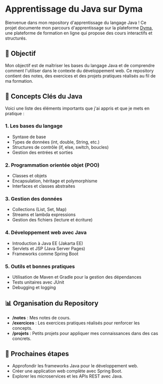 # Apprentissage du Java sur Dyma

Bienvenue dans mon repository d'apprentissage du langage Java ! Ce projet documente mon parcours d'apprentissage sur la plateforme [Dyma](https://dyma.fr), une plateforme de formation en ligne qui propose des cours interactifs et structurés.

## 🌟 Objectif

Mon objectif est de maîtriser les bases du langage Java et de comprendre comment l'utiliser dans le contexte du développement web. Ce repository contient des notes, des exercices et des projets pratiques réalisés au fil de ma formation.

## 🔧 Concepts Clés du Java
Voici une liste des éléments importants que j'ai appris et que je mets en pratique :

### 1. Les bases du langage
- Syntaxe de base
- Types de données (int, double, String, etc.)
- Structures de contrôle (if, else, switch, boucles)
- Gestion des entrées et sorties

### 2. Programmation orientée objet (POO)
- Classes et objets
- Encapsulation, héritage et polymorphisme
- Interfaces et classes abstraites

### 3. Gestion des données
- Collections (List, Set, Map)
- Streams et lambda expressions
- Gestion des fichiers (lecture et écriture)

### 4. Développement web avec Java
- Introduction à Java EE (Jakarta EE)
- Servlets et JSP (Java Server Pages)
- Frameworks comme Spring Boot

### 5. Outils et bonnes pratiques
- Utilisation de Maven et Gradle pour la gestion des dépendances
- Tests unitaires avec JUnit
- Debugging et logging

## 📊 Organisation du Repository

- **/notes** : Mes notes de cours.
- **/exercices** : Les exercices pratiques réalisés pour renforcer les concepts.
- **/projets** : Petits projets pour appliquer mes connaissances dans des cas concrets.

## 🚀 Prochaines étapes
- Approfondir les frameworks Java pour le développement web.
- Créer une application web complète avec Spring Boot.
- Explorer les microservices et les APIs REST avec Java.

